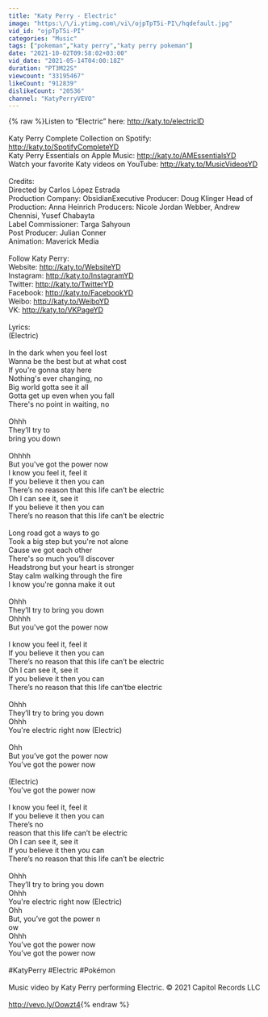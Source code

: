 ```yaml
---
title: "Katy Perry - Electric"
image: "https:\/\/i.ytimg.com\/vi\/ojpTpT5i-PI\/hqdefault.jpg"
vid_id: "ojpTpT5i-PI"
categories: "Music"
tags: ["pokeman","katy perry","katy perry pokeman"]
date: "2021-10-02T09:58:02+03:00"
vid_date: "2021-05-14T04:00:18Z"
duration: "PT3M22S"
viewcount: "33195467"
likeCount: "912839"
dislikeCount: "20536"
channel: "KatyPerryVEVO"
---
```

{% raw %}Listen to “Electric” here: <a rel="nofollow" target="blank" href="http://katy.to/electricID">http://katy.to/electricID</a> <br /><br />Katy Perry Complete Collection on Spotify: <a rel="nofollow" target="blank" href="http://katy.to/SpotifyCompleteYD​">http://katy.to/SpotifyCompleteYD​</a><br />Katy Perry Essentials on Apple Music: <a rel="nofollow" target="blank" href="http://katy.to/AMEssentialsYD​">http://katy.to/AMEssentialsYD​</a><br />Watch your favorite Katy videos on YouTube: <a rel="nofollow" target="blank" href="http://katy.to/MusicVideosYD​">http://katy.to/MusicVideosYD​</a><br /> <br />Credits:<br />Directed by Carlos López Estrada <br />Production Company: ObsidianExecutive Producer: Doug Klinger Head of Production: Anna Heinrich Producers: Nicole Jordan Webber, Andrew Chennisi, Yusef Chabayta<br />Label Commissioner: Targa Sahyoun<br />Post Producer: Julian Conner<br />Animation: Maverick Media<br /><br />Follow Katy Perry:<br />Website: <a rel="nofollow" target="blank" href="http://katy.to/WebsiteYD​">http://katy.to/WebsiteYD​</a><br />Instagram: <a rel="nofollow" target="blank" href="http://katy.to/InstagramYD​">http://katy.to/InstagramYD​</a><br />Twitter: <a rel="nofollow" target="blank" href="http://katy.to/TwitterYD​">http://katy.to/TwitterYD​</a><br />Facebook: <a rel="nofollow" target="blank" href="http://katy.to/FacebookYD​">http://katy.to/FacebookYD​</a><br />Weibo: <a rel="nofollow" target="blank" href="http://katy.to/WeiboYD​">http://katy.to/WeiboYD​</a><br />VK: <a rel="nofollow" target="blank" href="http://katy.to/VKPageYD​">http://katy.to/VKPageYD​</a> <br /><br />Lyrics: <br />(Electric)<br /><br />In the dark when you feel lost<br />Wanna be the best but at what cost<br />If you're gonna stay here<br />Nothing's ever changing, no<br />Big world gotta see it all<br />Gotta get up even when you fall<br />There's no point in waiting, no<br /><br />Ohhh<br />They’ll try to <br />bring you down<br /><br />Ohhhh<br />But you've got the power now<br />I know you feel it, feel it<br />If you believe it then you can<br />There’s no reason that this life can’t be electric<br />Oh I can see it, see it<br />If you believe it then you can<br />There’s no reason that this life can’t be electric<br /><br />Long road got a ways to go<br />Took a big step but you're not alone<br />Cause we got each other<br />There's so much you’ll discover<br />Headstrong but your heart is stronger<br />Stay calm walking through the fire<br />I know you're gonna make it out<br /><br />Ohhh<br />They’ll try to bring you down<br />Ohhhh<br />But you've got the power now<br /><br />I know you feel it, feel it<br />If you believe it then you can<br />There’s no reason that this life can’t be electric<br />Oh I can see it, see it<br />If you believe it then you can<br />There’s no reason that this life can’tbe electric<br /><br />Ohhh<br />They’ll try to bring you down<br />Ohhh<br />You're electric right now (Electric)<br /><br />Ohh<br />But you’ve got the power now<br />You’ve got the power now<br /><br />(Electric)<br />You’ve got the power now<br /><br />I know you feel it, feel it<br />If you believe it then you can<br />There’s no<br />reason that this life can’t be electric<br />Oh I can see it, see it<br />If you believe it then you can<br />There’s no reason that this life can’t be electric<br /><br />Ohhh<br />They’ll try to bring you down<br />Ohhh<br />You're electric right now (Electric)<br />Ohh<br />But, you’ve got the power n<br />ow<br />Ohhh<br />You’ve got the power now<br />You’ve got the power now<br /><br />#KatyPerry​ #Electric #Pokémon<br /><br />Music video by Katy Perry performing Electric. © 2021 Capitol Records LLC<br /><br /><a rel="nofollow" target="blank" href="http://vevo.ly/Oowzt4">http://vevo.ly/Oowzt4</a>{% endraw %}
